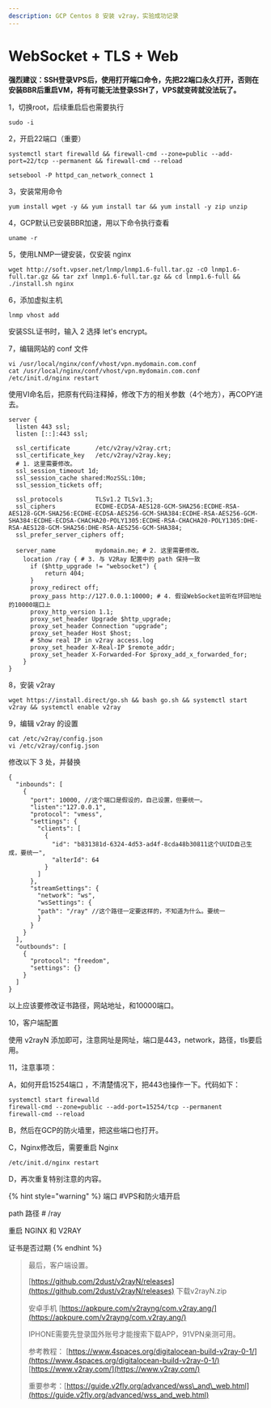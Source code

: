 ```yaml
---
description: GCP Centos 8 安装 v2ray，实验成功记录
---
```


# WebSocket + TLS + Web

**强烈建议：SSH登录VPS后，使用打开端口命令，先把22端口永久打开，否则在安装BBR后重启VM，将有可能无法登录SSH了，VPS就变砖就没法玩了。**

1，切换root，后续重启后也需要执行

```text
sudo -i
```

2，开启22端口（重要）

```text
systemctl start firewalld && firewall-cmd --zone=public --add-port=22/tcp --permanent && firewall-cmd --reload
```

```text
setsebool -P httpd_can_network_connect 1
```

3，安装常用命令

```text
yum install wget -y && yum install tar && yum install -y zip unzip
```

4，GCP默认已安装BBR加速，用以下命令执行查看

```text
uname -r
```

5，使用LNMP一键安装，仅安装 nginx

```text
wget http://soft.vpser.net/lnmp/lnmp1.6-full.tar.gz -cO lnmp1.6-full.tar.gz && tar zxf lnmp1.6-full.tar.gz && cd lnmp1.6-full && ./install.sh nginx
```

6，添加虚拟主机

```text
lnmp vhost add
```

安装SSL证书时，输入 2 选择 let's encrypt。

7，编辑网站的 conf 文件

```text
vi /usr/local/nginx/conf/vhost/vpn.mydomain.com.conf
cat /usr/local/nginx/conf/vhost/vpn.mydomain.com.conf
/etc/init.d/nginx restart
```

使用VI命名后，把原有代码注释掉，修改下方的相关参数（4个地方），再COPY进去。

```text
server {
  listen 443 ssl;
  listen [::]:443 ssl;
  
  ssl_certificate       /etc/v2ray/v2ray.crt;
  ssl_certificate_key   /etc/v2ray/v2ray.key;
  # 1. 这里需要修改。
  ssl_session_timeout 1d;
  ssl_session_cache shared:MozSSL:10m;
  ssl_session_tickets off;
  
  ssl_protocols         TLSv1.2 TLSv1.3;
  ssl_ciphers           ECDHE-ECDSA-AES128-GCM-SHA256:ECDHE-RSA-AES128-GCM-SHA256:ECDHE-ECDSA-AES256-GCM-SHA384:ECDHE-RSA-AES256-GCM-SHA384:ECDHE-ECDSA-CHACHA20-POLY1305:ECDHE-RSA-CHACHA20-POLY1305:DHE-RSA-AES128-GCM-SHA256:DHE-RSA-AES256-GCM-SHA384;
  ssl_prefer_server_ciphers off;
  
  server_name           mydomain.me; # 2. 这里需要修改。
    location /ray { # 3. 与 V2Ray 配置中的 path 保持一致
      if ($http_upgrade != "websocket") { 
          return 404;
      }
      proxy_redirect off;
      proxy_pass http://127.0.0.1:10000; # 4. 假设WebSocket监听在环回地址的10000端口上
      proxy_http_version 1.1;
      proxy_set_header Upgrade $http_upgrade;
      proxy_set_header Connection "upgrade";
      proxy_set_header Host $host;
      # Show real IP in v2ray access.log
      proxy_set_header X-Real-IP $remote_addr;
      proxy_set_header X-Forwarded-For $proxy_add_x_forwarded_for;
    }
}
```

8，安装 v2ray 

```text
wget https://install.direct/go.sh && bash go.sh && systemctl start v2ray && systemctl enable v2ray
```

9，编辑 v2ray 的设置

```text
cat /etc/v2ray/config.json
vi /etc/v2ray/config.json
```

修改以下 3 处，并替换

```text
{
  "inbounds": [
    {
      "port": 10000, //这个端口是假设的，自己设置，但要统一。
      "listen":"127.0.0.1",
      "protocol": "vmess",
      "settings": {
        "clients": [
          {
            "id": "b831381d-6324-4d53-ad4f-8cda48b30811这个UUID自己生成，要统一",
            "alterId": 64
          }
        ]
      },
      "streamSettings": {
        "network": "ws",
        "wsSettings": {
        "path": "/ray" //这个路径一定要这样的，不知道为什么。要统一
        }
      }
    }
  ],
  "outbounds": [
    {
      "protocol": "freedom",
      "settings": {}
    }
  ]
}
```

以上应该要修改证书路径，网站地址，和10000端口。

10，客户端配置

使用 v2rayN 添加即可，注意网址是网址，端口是443，network，路径，tls要启用。

11，注意事项：

A，如何开启15254端口 ，不清楚情况下，把443也操作一下。代码如下：

```text
systemctl start firewalld
firewall-cmd --zone=public --add-port=15254/tcp --permanent
firewall-cmd --reload
```

B，然后在GCP的防火墙里，把这些端口也打开。

C，Nginx修改后，需要重启 Nginx

```text
/etc/init.d/nginx restart
```

D，再次重复特别注意的内容。

{% hint style="warning" %}
端口 \#VPS和防火墙开启

path 路径 \# /ray 

重启 NGINX 和 V2RAY

证书是否过期
{% endhint %}

> 最后，客户端设置。
>
> [https://github.com/2dust/v2rayN/releases](https://github.com/2dust/v2rayN/releases) 下载v2rayN.zip
>
> 安卓手机 [https://apkpure.com/v2rayng/com.v2ray.ang/](https://apkpure.com/v2rayng/com.v2ray.ang/)
>
> IPHONE需要先登录国外账号才能搜索下载APP，91VPN亲测可用。
>
> 参考教程： [https://www.4spaces.org/digitalocean-build-v2ray-0-1/](https://www.4spaces.org/digitalocean-build-v2ray-0-1/) [https://www.v2ray.com/](https://www.v2ray.com/)
>
> 重要参考：[https://guide.v2fly.org/advanced/wss\_and\_web.html](https://guide.v2fly.org/advanced/wss_and_web.html)

